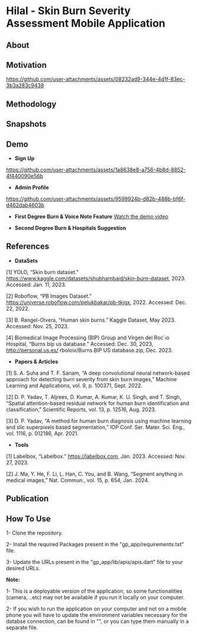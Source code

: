 # Hilal - Skin Burn Severity Assessment Mobile Application

## About

## Motivation
https://github.com/user-attachments/assets/08232ad9-344e-4d1f-83ec-3b3a283c9438

## Methodology


## Snapshots

## Demo
- **Sign Up**
  
https://github.com/user-attachments/assets/1a8638e8-a756-4b8d-8852-4f440090e56b

- **Admin Profile**
  
https://github.com/user-attachments/assets/9599924b-d82b-488b-bf6f-d462dab4603b

- **First Degree Burn & Voice Note Feature**
[Watch the demo video]([[https://drive.google.com/your-video-link](https://drive.google.com/drive/u/0/folders/1QgruLUqK3KoOEW-mPUksQvPOPuJ9AztU](https://drive.google.com/file/d/1ypb18CqGV7CZkiwxyt8tqtkftJaVs5kU/view?usp=sharing)))
  
- **Second Degree Burn & Hospitals Suggestion**


## References

- **DataSets**
  
[1] YOLO, “Skin burn dataset.” https://www.kaggle.com/datasets/shubhambaid/skin-burn-dataset, 2023. Accessed: Jan. 11, 2023.

[2] Roboflow, “PB Images Dataset.” https://universe.roboflow.com/pelukbakar/pb-tkjgx, 2022. Accessed: Dec. 22, 2022.

[3] B. Rangel-Olvera, “Human skin burns.” Kaggle Dataset, May 2023. Accessed: Nov. 25, 2023.

[4] Biomedical Image Processing (BIP) Group and Virgen del Roc´ıo Hospital, “Burns bip us database.” Accessed: Dec. 30, 2023, http://personal.us.es/
rboloix/Burns BIP US database.zip, Dec. 2023.

- **Papers & Articles**
  
[1] S. A. Suha and T. F. Sanam, “A deep convolutional neural network-based approach for detecting burn severity from skin burn images,” Machine Learning
and Applications, vol. 9, p. 100371, Sept. 2022.

[2] D. P. Yadav, T. Aljrees, D. Kumar, A. Kumar, K. U. Singh, and T. Singh, “Spatial attention-based residual network for human burn identification and
classification,” Scientific Reports, vol. 13, p. 12516, Aug. 2023.

[3] D. P. Yadav, “A method for human burn diagnosis using machine learning and slic superpixels based segmentation,” IOP Conf. Ser. Mater. Sci. Eng.,
vol. 1116, p. 012186, Apr. 2021.

- **Tools**
  
[1] Labelbox, “Labelbox.” https://labelbox.com, Jan. 2023. Accessed: Nov. 27, 2023.

[2] J. Ma, Y. He, F. Li, L. Han, C. You, and B. Wang, “Segment anything in medical images,” Nat. Commun., vol. 15, p. 654, Jan. 2024.

## Publication


## How To Use
1- Clone the repository.

2- Install the required Packages present in the "gp_app/requirements.txt" file.

3- Update the URLs present in the "gp_app/lib/apis/apis.dart" file to your desired URLs.

**Note:** 

1- This is a deployable version of the application, so some functionalities (camera, ..etc) may not be available if you run it locally on your computer. 

2- If you wish to run the application on your computer and not on a mobile phone you will have to update the environment variables necessary for the databse connection, can be found in "", or you can type them manually in a separate file.



